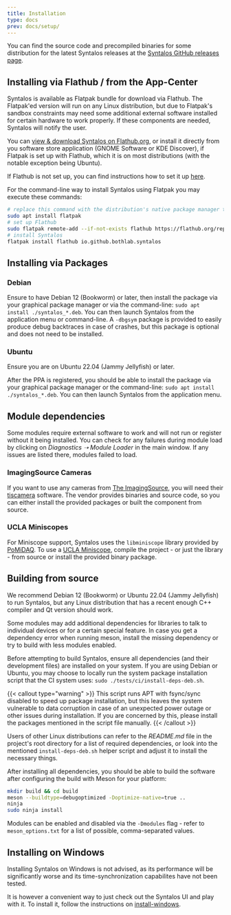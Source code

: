 ```yaml
---
title: Installation
type: docs
prev: docs/setup/
---
```


You can find the source code and precompiled binaries for some distribution
for the latest Syntalos releases at the [Syntalos GitHub releases page](https://github.com/bothlab/syntalos/releases>).


## Installing via Flathub / from the App-Center

Syntalos is available as Flatpak bundle for download via Flathub.
The Flatpak'ed version will run on any Linux distribution, but due to Flatpak's sandbox
constraints may need some additional external software installed for certain hardware
to work properly. If these components are needed, Syntalos will notify the user.

You can [view & download Syntalos on Flathub.org](https://flathub.org/apps/io.github.bothlab.syntalos),
or install it directly from you software store application (GNOME Software or KDE Discover), if Flatpak is
set up with Flathub, which it is on most distributions (with the notable exception being Ubuntu).

If Flathub is not set up, you can find instructions how to set it up [here](https://flatpak.org/setup/).

For the command-line way to install Syntalos using Flatpak you may execute these commands:

```bash
# replace this command with the distribution's native package manager to install Flatpak
sudo apt install flatpak
# set up Flathub
sudo flatpak remote-add --if-not-exists flathub https://flathub.org/repo/flathub.flatpakrepo
# install Syntalos
flatpak install flathub io.github.bothlab.syntalos
```


## Installing via Packages

### Debian

Ensure to have Debian 12 (Bookworm) or later, then install the package via your graphical package manager or via
the command-line: `sudo apt install ./syntalos_*.deb`. You can then launch Syntalos from the application menu
or command-line. A `-dbgsym` package is provided to easily produce debug backtraces in case of crashes, but this
package is optional and does not need to be installed.

### Ubuntu

Ensure you are on Ubuntu 22.04 (Jammy Jellyfish) or later.

After the PPA is registered, you should be able to install the package via your graphical package manager or
the command-line: `sudo apt install ./syntalos_*.deb`.
You can then launch Syntalos from the application menu.


## Module dependencies

Some modules require external software to work and will not run or register without it being installed.
You can check for any failures during module load by clicking on *Diagnostics ➝ Module Loader* in the main window.
If any issues are listed there, modules failed to load.

### ImagingSource Cameras

If you want to use any cameras from [The ImagingSource](https://www.theimagingsource.com/), you will need their
[tiscamera](https://github.com/TheImagingSource/tiscamera) software.
The vendor provides binaries and source code, so you can either install the provided packages or built the component
from source.

### UCLA Miniscopes

For Miniscope support, Syntalos uses the `libminiscope` library provided by [PoMiDAQ](https://github.com/bothlab/pomidaq).
To use a [UCLA Miniscope](http://miniscope.org/), compile the project - or just the library - from source or install
the provided binary package.


## Building from source

We recommend Debian 12 (Bookworm) or Ubuntu 22.04 (Jammy Jellyfish) to run Syntalos, but any Linux distribution that has a
recent enough C++ compiler and Qt version should work.

Some modules may add additional dependencies for libraries to talk to individual devices or for a certain special feature.
In case you get a dependency error when running meson, install the missing dependency or try to build with less modules enabled.

Before attempting to build Syntalos, ensure all dependencies (and their development files) are installed on your system.
If you are using Debian or Ubuntu, you may choose to locally run the system package installation script that
the CI system uses: `sudo ./tests/ci/install-deps-deb.sh`.

{{< callout type="warning" >}}
This script runs APT with fsync/sync disabled to speed up package installation, but this leaves the system
vulnerable to data corruption in case of an unexpected power outage or other issues during installation.
If you are concerned by this, please install the packages mentioned in the script file manually.
{{< /callout >}}

Users of other Linux distributions can refer to the *README.md* file in the project's root directory for a list
of required dependencies, or look into the mentioned `install-deps-deb.sh` helper script and adjust it to install
the necessary things.

After installing all dependencies, you should be able to build the software after configuring the build with Meson for your platform:

```bash
mkdir build && cd build
meson --buildtype=debugoptimized -Doptimize-native=true ..
ninja
sudo ninja install
```

Modules can be enabled and disabled via the `-Dmodules` flag - refer to `meson_options.txt` for a list of possible,
comma-separated values.


## Installing on Windows

Installing Syntalos on Windows is not advised, as its performance will be significantly worse and its time-synchronization
capabilites have not been tested.

It is however a convenient way to just check out the Syntalos UI and play with it.
To install it, follow the instructions on [install-windows](/docs/setup/install-windows).
